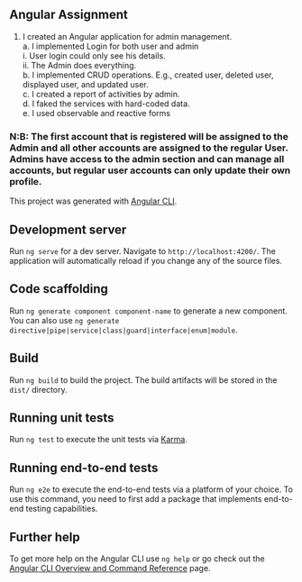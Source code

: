 ## Angular Assignment

1. I created an Angular application for admin management.<br>
a. I implemented Login for both user and admin<br>
i. User login could only see his details.<br>
ii. The Admin does everything.<br>
b. I implemented CRUD operations. E.g., created user, deleted user, displayed user, and updated user.<br>
c. I created a report of activities by admin.<br>
d. I faked the services with hard-coded data.<br>
e. I used observable and reactive forms<br>

### N:B: The first account that is registered will be assigned to the Admin and all other accounts are assigned to the regular User. Admins have access to the admin section and can manage all accounts, but regular user accounts can only update their own profile.


This project was generated with [Angular CLI](https://github.com/angular/angular-cli).

## Development server

Run `ng serve` for a dev server. Navigate to `http://localhost:4200/`. The application will automatically reload if you change any of the source files.

## Code scaffolding

Run `ng generate component component-name` to generate a new component. You can also use `ng generate directive|pipe|service|class|guard|interface|enum|module`.

## Build

Run `ng build` to build the project. The build artifacts will be stored in the `dist/` directory.

## Running unit tests

Run `ng test` to execute the unit tests via [Karma](https://karma-runner.github.io).

## Running end-to-end tests

Run `ng e2e` to execute the end-to-end tests via a platform of your choice. To use this command, you need to first add a package that implements end-to-end testing capabilities.

## Further help

To get more help on the Angular CLI use `ng help` or go check out the [Angular CLI Overview and Command Reference](https://angular.io/cli) page.

